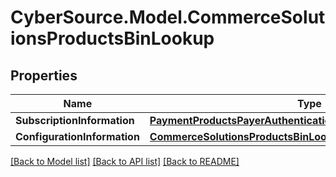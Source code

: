 # CyberSource.Model.CommerceSolutionsProductsBinLookup
## Properties

Name | Type | Description | Notes
------------ | ------------- | ------------- | -------------
**SubscriptionInformation** | [**PaymentProductsPayerAuthenticationSubscriptionInformation**](PaymentProductsPayerAuthenticationSubscriptionInformation.md) |  | [optional] 
**ConfigurationInformation** | [**CommerceSolutionsProductsBinLookupConfigurationInformation**](CommerceSolutionsProductsBinLookupConfigurationInformation.md) |  | [optional] 

[[Back to Model list]](../README.md#documentation-for-models) [[Back to API list]](../README.md#documentation-for-api-endpoints) [[Back to README]](../README.md)

